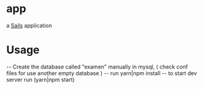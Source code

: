 # app

a [Sails](http://sailsjs.org) application

# Usage 
  -- Create the database called "examen" manually in mysql, ( check conf files for use another empty database )
  -- run yarn|npm install
  -- to start dev server run (yarn|npm start)

